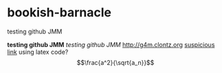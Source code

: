 # bookish-barnacle
testing github JMM 


**testing github JMM**
*testing github JMM*
<http://g4m.clontz.org>
[suspicious link](google.com)
using latex code? $$\frac{a^2}{\sqrt{a_n}}$$

